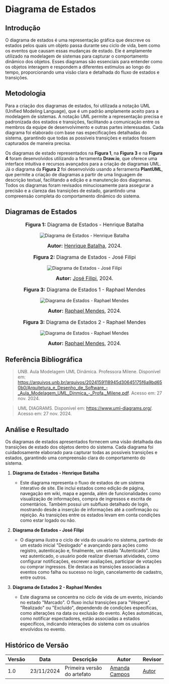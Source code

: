# Diagrama de Estados

## Introdução

O diagrama de estados é uma representação gráfica que descreve os estados pelos quais um objeto passa durante seu ciclo de vida, bem como os eventos que causam essas mudanças de estado. Ele é amplamente utilizado na modelagem de sistemas para capturar o comportamento dinâmico dos objetos. Esses diagramas são essenciais para entender como os objetos interagem e respondem a diferentes estímulos ao longo do tempo, proporcionando uma visão clara e detalhada do fluxo de estados e transições.

## Metodologia

Para a criação dos diagramas de estados, foi utilizada a notação UML (Unified Modeling Language), que é um padrão amplamente aceito para a modelagem de sistemas. A notação UML permite a representação precisa e padronizada dos estados e transições, facilitando a comunicação entre os membros da equipe de desenvolvimento e outras partes interessadas. Cada diagrama foi elaborado com base nas especificações detalhadas do sistema, garantindo que todas as possíveis transições e estados fossem capturados de maneira precisa.

Os diagramas de estado representados na **Figura 1**, na **Figura 3** e na **Figura 4** foram desenvolvidos utilizando a ferramenta **Draw.io**, que oferece uma interface intuitiva e recursos avançados para a criação de diagramas UML. Já o diagrama da **Figura 2** foi desenvolvido usando a ferramenta **PlantUML**, que permite a criação de diagramas a partir de uma linguagem de descrição textual, facilitando a edição e a manutenção dos diagramas. Todos os diagramas foram revisados minuciosamente para assegurar a precisão e a clareza das transições de estado, garantindo uma compreensão completa do comportamento dinâmico do sistema.

## Diagramas de Estados

<div align="center">
<font size="3"><p style="text-align: center"><b>Figura 1:</b> Diagrama de Estados - Henrique Batalha </p></font>

![Diagrama de Estados - Henrique Batalha](https://raw.githubusercontent.com/UnBArqDsw2024-2/2024.2_G9_Tsirko_Entrega_02/refs/heads/main/docs/assets/Henrique_Batalha_DiagramaDeEstados.png)

<font size="3"><p style="text-align: center"><b>Autor:</b> <a href="https://github.com/HeBatalha">Henrique Batalha</a>, 2024.</p></font> 
</div>
<div align="center">
<font size="3"><p style="text-align: center"><b>Figura 2:</b> Diagrama de Estados - José Filipi</p></font>

![Diagrama de Estados - José Filipi](https://raw.githubusercontent.com/UnBArqDsw2024-2/2024.2_G9_Tsirko_Entrega_02/refs/heads/main/docs/assets/Jose_Souza_Diagrama_de_Estados.png)

<font size="3"><p style="text-align: center"><b>Autor:</b> <a href="https://github.com/JoseFilipi">José Filipi</a>, 2024.</p></font> 
</div>
<div align="center">
<font size="3"><p style="text-align: center"><b>Figura 3:</b> Diagrama de Estados 1 - Raphael Mendes</p></font>

![Diagrama de Estados - Raphael Mendes](https://raw.githubusercontent.com/UnBArqDsw2024-2/2024.2_G9_Tsirko_Entrega_02/refs/heads/main/docs/assets/Raphael_DiagramaDeEstados.png)

<font size="3"><p style="text-align: center"><b>Autor:</b> <a href="https://github.com/Raphides">Raphael Mendes</a>, 2024.</p></font> 
</div>
<div align="center">
<font size="3"><p style="text-align: center"><b>Figura 3:</b> Diagrama de Estados 2 - Raphael Mendes</p></font>

![Diagrama de Estados - Raphael Mendes](https://raw.githubusercontent.com/UnBArqDsw2024-2/2024.2_G9_Tsirko_Entrega_02/refs/heads/main/docs/assets/Raphael_DiagramaDeEstados2.png)

<font size="3"><p style="text-align: center"><b>Autor:</b> <a href="https://github.com/Raphides">Raphael Mendes</a>, 2024.</p></font> 
</div>

## Referência Bibliográfica
> UNB. Aula Modelagem UML Dinâmica. Professora Milene. Disponível em: https://arquivos.unb.br/arquivos/2024159118945d30645175f6a9bd650b0/Arquitetura_e_Desenho_de_Software_-_Aula_Modelagem_UML_Dinmica_-_Profa._Milene.pdf. Acesso em: 27 nov. 2024.

> UML DIAGRAMS. Disponível em: https://www.uml-diagrams.org/. Acesso em: 27 nov. 2024.

## Análise e Resultado

Os diagramas de estados apresentados fornecem uma visão detalhada das transições de estado dos objetos dentro do sistema. Cada diagrama foi cuidadosamente elaborado para capturar todas as possíveis transições e estados, garantindo uma compreensão clara do comportamento do sistema.

1. **Diagrama de Estados - Henrique Batalha**
    - Este diagrama representa o fluxo de estados de um sistema interativo de site. Ele inclui estados como edição de página, navegação em wiki, mapa e agenda, além de funcionalidades como visualização de informações, compra de ingressos e escrita de comentários. Também possui um subfluxo detalhado de login, mostrando desde a inserção de informações até a confirmação ou rejeição. As transições entre os estados levam em conta condições como estar logado ou não.

2. **Diagrama de Estados - José Filipi**
    - O diagrama ilustra o ciclo de vida do usuário no sistema, partindo de um estado inicial "Deslogado" e avançando para ações como registro, autenticação e, finalmente, um estado "Autenticado". Uma vez autenticado, o usuário pode realizar diversas atividades, como configurar notificações, escrever avaliações, participar de votações ou comprar ingressos. Ele destaca as transições associadas a eventos como falha ou sucesso no login, cancelamento de cadastro, entre outros.
3. **Diagrama de Estados 2 - Raphael Mendes**
    - Este diagrama se concentra no ciclo de vida de um evento, iniciando no estado "Marcado". O fluxo inclui transições para "Véspera", "Realizado" ou "Excluído", dependendo de condições específicas, como alterações na data ou exclusão do evento. Ações automáticas, como notificar espectadores, estão associadas a estados específicos, indicando interações do sistema com os usuários envolvidos no evento.



## Histórico de Versão

| Versão | Data       | Descrição                                      | Autor               | Revisor               |
|--------|------------|------------------------------------------------|---------------------|-----------------------|
| 1.0    | 23/11/2024 | Primeira versão do artefato                    | [Amanda Campos](https://github.com/acamposs) | [Autor](https://github.com/autor) |